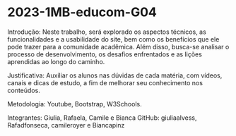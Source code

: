 # 2023-1MB-educom-G04
Introdução:
Neste trabalho, será explorado os aspectos técnicos, as funcionalidades e a usabilidade do site, bem como os benefícios que ele pode trazer para a comunidade acadêmica. Além disso, busca-se analisar o processo de desenvolvimento, os desafios enfrentados e as lições aprendidas ao longo do caminho. 

Justificativa:
Auxiliar os alunos nas dúvidas de cada matéria, com vídeos, canais e dicas de estudo, a fim de melhorar seu conhecimento nos conteúdos. 

Metodologia:
Youtube, Bootstrap, W3Schools.

Integrantes: Giulia, Rafaela, Camile e Bianca 
GitHub: giuliaalvess, Rafadfonseca, camileroyer e Biancapinz